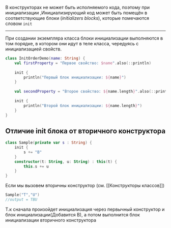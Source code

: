 В конструкторах не может быть исполняемого кода, поэтому при инициализации ,Инициализирующий код может быть помещён в соответствующие блоки (_initializers blocks_), которые помечаются словом `init`

---

При создании экземпляра класса блоки инициализации выполняются в том порядке, в котором они идут в теле класса, чередуясь с инициализацией свойств.

```kotlin
class InitOrderDemo(name: String) {
    val firstProperty = "Первое свойство: $name".also(::println)
    
    init {
        println("Первый блок инициализации: ${name}")
    }
    
    val secondProperty = "Второе свойство: ${name.length}".also(::println)
    
    init {
        println("Второй блок инициализации: ${name.length}")
    }
}
```

## Отличие init блока от  вторичного конструктора
```kotlin
class Sample(private var s : String) {
    init {
        s += "B"
    }
    constructor(t: String, u: String) : this(t) {
        this.s += u
    }
}
```

Если мы вызовем вторичны конструктор (см. [[Конструкторы классов]])
```kotlin
Sample("T","U")
//output = TBU
```
Т.к сначала произойдет инициализация через первычный конструктор и блок инициализации(Добавится В), а потом выполнится блок инициализации вторичного конструктора 
